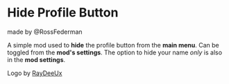 # Hide Profile Button
made by @RossFederman

A simple mod used to **hide** the profile button from the **main menu**.
Can be toggled from the **mod's settings**.
The option to hide your name *only* is also in the **mod settings**.

Logo by [RayDeeUx](https://github.com/RayDeeUx)
